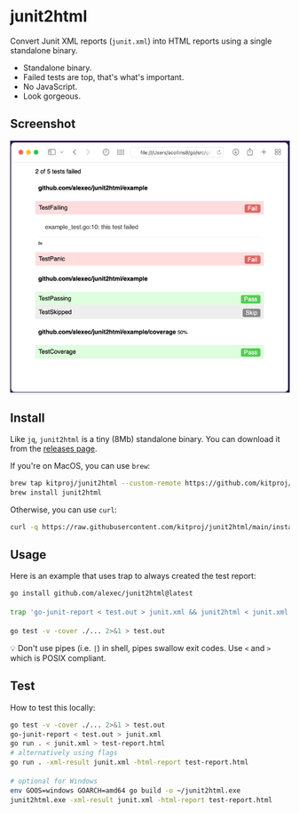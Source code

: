 # junit2html

Convert Junit XML reports (`junit.xml`) into HTML reports using a single standalone binary.

* Standalone binary.
* Failed tests are top, that's what's important.
* No JavaScript.
* Look gorgeous.

## Screenshot

![screenshot](screenshot.png)

## Install

Like `jq`, `junit2html` is a tiny (8Mb) standalone binary. You can download it from the [releases page](https://github.com/kitproj/junit2html/releases/latest).

If you're on MacOS, you can use `brew`:

```bash
brew tap kitproj/junit2html --custom-remote https://github.com/kitproj/junit2html
brew install junit2html
```

Otherwise, you can use `curl`:

```bash
curl -q https://raw.githubusercontent.com/kitproj/junit2html/main/install.sh | sh
```

## Usage

Here is an example that uses trap to always created the test report:

```bash
go install github.com/alexec/junit2html@latest

trap 'go-junit-report < test.out > junit.xml && junit2html < junit.xml > test-report.html' EXIT

go test -v -cover ./... 2>&1 > test.out
```

💡 Don't use pipes (i.e. `|`) in shell, pipes swallow exit codes. Use `<` and `>` which is POSIX compliant.

## Test

How to test this locally:

```bash
go test -v -cover ./... 2>&1 > test.out
go-junit-report < test.out > junit.xml 
go run . < junit.xml > test-report.html 
# alternatively using flags 
go run . -xml-result junit.xml -html-report test-report.html

# optional for Windows
env GOOS=windows GOARCH=amd64 go build -o ~/junit2html.exe
junit2html.exe -xml-result junit.xml -html-report test-report.html
```
